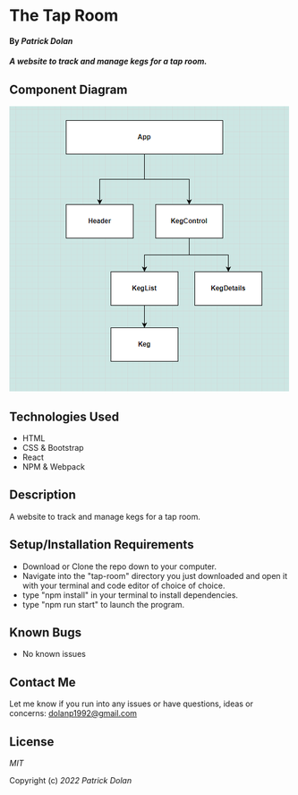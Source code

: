 # The Tap Room 

#### By _**Patrick Dolan**_

#### _A website to track and manage kegs for a tap room._

## Component Diagram

![Tap Room Component Diagram](https://github.com/Patrick-Dolan/tap-room/blob/main/readme_images/ComponentTree.PNG?raw=true)

## Technologies Used

* HTML
* CSS & Bootstrap
* React
* NPM & Webpack

## Description

A website to track and manage kegs for a tap room.

## Setup/Installation Requirements

* Download or Clone the repo down to your computer.
* Navigate into the "tap-room" directory you just downloaded and open it with your terminal and code editor of choice of choice.
* type "npm install" in your terminal to install dependencies.
* type "npm run start" to launch the program.


## Known Bugs

* No known issues

## Contact Me

Let me know if you run into any issues or have questions, ideas or concerns:
dolanp1992@gmail.com

## License

_MIT_

Copyright (c) _2022_ _Patrick Dolan_